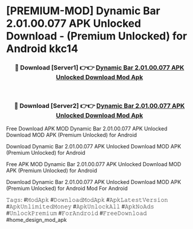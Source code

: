 # [PREMIUM-MOD] Dynamic Bar 2.01.00.077 APK Unlocked Download - (Premium Unlocked) for Android kkc14



<div align="center">
<h3>🔴 Download [Server1] 👉👉 <a href="https://momento.my/?title=Dynamic_Bar_2.01.00.077_APK_Unlocked_Download">Dynamic Bar 2.01.00.077 APK Unlocked Download Mod Apk</a></h3><br>

<h3>🔴 Download [Server2] 👉👉 <a href="https://momento.my/?title=Dynamic_Bar_2.01.00.077_APK_Unlocked_Download">Dynamic Bar 2.01.00.077 APK Unlocked Download Mod Apk</a></h3>
</div>



Free Download APK MOD Dynamic Bar 2.01.00.077 APK Unlocked Download MOD APK (Premium Unlocked) for Android

Download Dynamic Bar 2.01.00.077 APK Unlocked Download MOD APK (Premium Unlocked) for Android

Free APK MOD Dynamic Bar 2.01.00.077 APK Unlocked Download MOD APK (Premium Unlocked) for Android

Download Dynamic Bar 2.01.00.077 APK Unlocked Download MOD APK (Premium Unlocked) for Android Mod For Android

𝚃𝚊𝚐𝚜: #𝙼𝚘𝚍𝙰𝚙𝚔 #𝙳𝚘𝚠𝚗𝚕𝚘𝚊𝚍𝙼𝚘𝚍𝙰𝚙𝚔 #𝙰𝚙𝚔𝙻𝚊𝚝𝚎𝚜𝚝𝚅𝚎𝚛𝚜𝚒𝚘𝚗 #𝙰𝚙𝚔𝚄𝚗𝚕𝚒𝚖𝚒𝚝𝚎𝚍𝙼𝚘𝚗𝚎𝚢 #𝙰𝚙𝚔𝚄𝚗𝚕𝚘𝚌𝚔𝙰𝚕𝚕 #𝙰𝚙𝚔𝙽𝚘𝙰𝚍𝚜 #𝚄𝚗𝚕𝚘𝚌𝚔𝙿𝚛𝚎𝚖𝚒𝚞𝚖 #𝙵𝚘𝚛𝙰𝚗𝚍𝚛𝚘𝚒𝚍 #𝙵𝚛𝚎𝚎𝙳𝚘𝚠𝚗𝚕𝚘𝚊𝚍 #home_design_mod_apk
